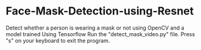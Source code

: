 # Face-Mask-Detection-using-Resnet
Detect whether a person is wearing a mask or not using OpenCV and a model trained Using Tensorflow
Run the "detect_mask_video.py" file.
Press "s" on your keyboard to exit the program.

